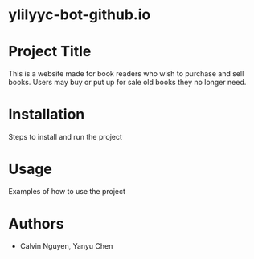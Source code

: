 # ylilyyc-bot-github.io
# Project Title

This is a website made for book readers who wish to purchase and sell books. Users may buy or put up for sale old books they no longer need.

# Installation

Steps to install and run the project


# Usage

Examples of how to use the project

# Authors

- Calvin Nguyen, Yanyu Chen
